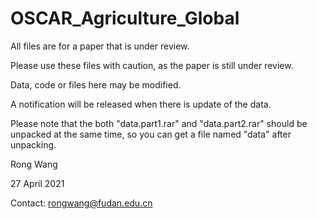 # OSCAR_Agriculture_Global
All files are for a paper that is under review.

Please use these files with caution, as the paper is still under review.

Data, code or files here may be modified.

A notification will be released when there is update of the data.

Please note that the both "data.part1.rar" and "data.part2.rar" should be unpacked at the same time, so you can get a file named "data" after unpacking.

Rong Wang

27 April 2021

Contact: rongwang@fudan.edu.cn
